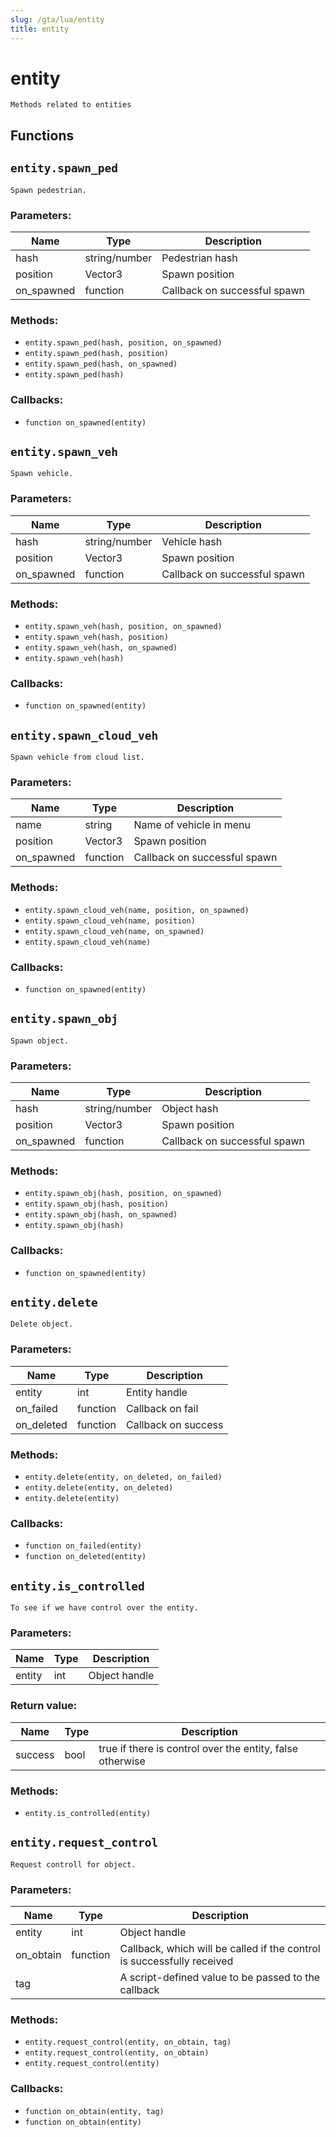 ```yaml
---
slug: /gta/lua/entity
title: entity
---
```


# entity

```ebnf
Methods related to entities
```

## Functions

## `entity.spawn_ped`

`Spawn pedestrian.`

### Parameters:

| Name        | Type          | Description                  |
| ----------- | ------------- | ---------------------------- |
| hash        | string/number | Pedestrian hash              |
| position    | Vector3       | Spawn position               |
| on\_spawned | function      | Callback on successful spawn |

### Methods:

* `entity.spawn_ped(hash, position, on_spawned)`
* `entity.spawn_ped(hash, position)`
* `entity.spawn_ped(hash, on_spawned)`
* `entity.spawn_ped(hash)`

### Callbacks:

* `function on_spawned(entity)`

## `entity.spawn_veh`

`Spawn vehicle.`

### Parameters:

| Name        | Type          | Description                  |
| ----------- | ------------- | ---------------------------- |
| hash        | string/number | Vehicle hash                 |
| position    | Vector3       | Spawn position               |
| on\_spawned | function      | Callback on successful spawn |

### Methods:

* `entity.spawn_veh(hash, position, on_spawned)`
* `entity.spawn_veh(hash, position)`
* `entity.spawn_veh(hash, on_spawned)`
* `entity.spawn_veh(hash)`

### Callbacks:

* `function on_spawned(entity)`

## `entity.spawn_cloud_veh`

`Spawn vehicle from cloud list.`

### Parameters:

| Name        | Type     | Description                  |
| ----------- | -------- | ---------------------------- |
| name        | string   | Name of vehicle in menu      |
| position    | Vector3  | Spawn position               |
| on\_spawned | function | Callback on successful spawn |

### Methods:

* `entity.spawn_cloud_veh(name, position, on_spawned)`
* `entity.spawn_cloud_veh(name, position)`
* `entity.spawn_cloud_veh(name, on_spawned)`
* `entity.spawn_cloud_veh(name)`

### Callbacks:

* `function on_spawned(entity)`

## `entity.spawn_obj`

`Spawn object.`

### Parameters:

| Name        | Type          | Description                  |
| ----------- | ------------- | ---------------------------- |
| hash        | string/number | Object hash                  |
| position    | Vector3       | Spawn position               |
| on\_spawned | function      | Callback on successful spawn |

### Methods:

* `entity.spawn_obj(hash, position, on_spawned)`
* `entity.spawn_obj(hash, position)`
* `entity.spawn_obj(hash, on_spawned)`
* `entity.spawn_obj(hash)`

### Callbacks:

* `function on_spawned(entity)`

## `entity.delete`

`Delete object.`

### Parameters:

| Name        | Type     | Description         |
| ----------- | -------- | ------------------- |
| entity      | int      | Entity handle       |
| on\_failed  | function | Callback on fail    |
| on\_deleted | function | Callback on success |

### Methods:

* `entity.delete(entity, on_deleted, on_failed)`
* `entity.delete(entity, on_deleted)`
* `entity.delete(entity)`

### Callbacks:

* `function on_failed(entity)`
* `function on_deleted(entity)`

## `entity.is_controlled`

`To see if we have control over the entity.`

### Parameters:

| Name   | Type | Description   |
| ------ | ---- | ------------- |
| entity | int  | Object handle |

### Return value:

| Name    | Type | Description                                               |
| ------- | ---- | --------------------------------------------------------- |
| success | bool | true if there is control over the entity, false otherwise |

### Methods:

* `entity.is_controlled(entity)`

## `entity.request_control`

`Request controll for object.`

### Parameters:

| Name       | Type     | Description                                                            |
| ---------- | -------- | ---------------------------------------------------------------------- |
| entity     | int      | Object handle                                                          |
| on\_obtain | function | Callback, which will be called if the control is successfully received |
| tag        |          | A script-defined value to be passed to the callback                    |

### Methods:

* `entity.request_control(entity, on_obtain, tag)`
* `entity.request_control(entity, on_obtain)`
* `entity.request_control(entity)`

### Callbacks:

* `function on_obtain(entity, tag)`
* `function on_obtain(entity)`
